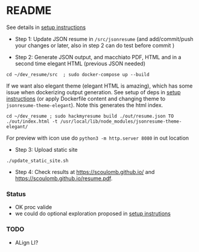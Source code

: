 # README

See details in [setup instructions](setup_instructions.md)

- Step 1: Update JSON resume in `/src/jsonresume` (and add/commit/push your changes or later, also in step 2 can do test before commit )

- Step 2: Generate JSON output, and macchiato PDF, HTML and in a second time elegant HTML (previous JSON needed)

```
cd ~/dev_resume/src  ; sudo docker-compose up --build
```
If we want also elegant theme (elegant HTML is amazing), which has some issue when dockerizing output generation. See setup of deps in [setup instructions](setup_instructions.md) (or apply Dockerfile content and changing theme to `jsonresume-theme-elegant`). Note this generates the html index. 

```
cd ~/dev_resume ; sudo hackmyresume build ./out/resume.json TO ./out/index.html -t /usr/local/lib/node_modules/jsonresume-theme-elegant/
```

For preview with icon use do `python3 -m http.server 8080` in out location

- Step 3: Upload static site

```
./update_static_site.sh 
```

- Step 4: Check results at  https://scoulomb.github.io/ and https://scoulomb.github.io/resume.pdf.


### Status

- OK proc valide 
- we could do optional exploration proposed in [setup instrutions](setup_instructions.md#EXPLO_TAG)

### TODO

- ALign LI?
